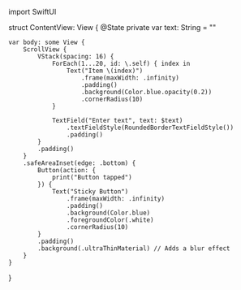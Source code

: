 import SwiftUI

struct ContentView: View {
    @State private var text: String = ""

    var body: some View {
        ScrollView {
            VStack(spacing: 16) {
                ForEach(1...20, id: \.self) { index in
                    Text("Item \(index)")
                        .frame(maxWidth: .infinity)
                        .padding()
                        .background(Color.blue.opacity(0.2))
                        .cornerRadius(10)
                }
                
                TextField("Enter text", text: $text)
                    .textFieldStyle(RoundedBorderTextFieldStyle())
                    .padding()
            }
            .padding()
        }
        .safeAreaInset(edge: .bottom) {
            Button(action: {
                print("Button tapped")
            }) {
                Text("Sticky Button")
                    .frame(maxWidth: .infinity)
                    .padding()
                    .background(Color.blue)
                    .foregroundColor(.white)
                    .cornerRadius(10)
            }
            .padding()
            .background(.ultraThinMaterial) // Adds a blur effect
        }
    }
}
